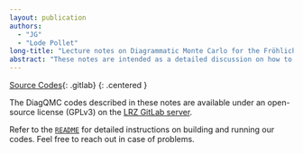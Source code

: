 ```yaml
---
layout: publication
authors:
  - "JG"
  - "Lode Pollet"
long-title: "Lecture notes on Diagrammatic Monte Carlo for the Fröhlich polaron"
abstract: "These notes are intended as a detailed discussion on how to implement the diagrammatic Monte Carlo method for a physical system which is technically simple and where it works extremely well, namely the Fröhlich polaron problem. Sampling schemes for the Green function as well as the self-energy in the bare and skeleton (bold) expansion are disclosed in full detail. We discuss the Monte Carlo updates, possible implementations in terms of common data structures, as well as techniques on how to perform the Fourier transforms for functions with discontinuities. Control over the variety of parameters, especially in the bold scheme, is demonstrated. Sample codes are made available online along with extensive documentation. Towards the end, we discuss various extensions of the method and their applications. After working through these notes, the reader will be well equipped to explore the richness of the diagrammatic Monte Carlo method for quantum many-body systems."
---
```


[Source Codes][1]{: .gitlab}
{: .centered }

The DiagQMC codes described in these notes are available under an open-source
license (GPLv3) on the [LRZ GitLab server][1].

Refer to the [`README`][2] for detailed instructions on building and running our
codes. Feel free to reach out in case of problems.

[1]: https://gitlab.lrz.de/Lode.Pollet/LecturesDiagrammaticMonteCarlo
[2]: https://gitlab.lrz.de/Lode.Pollet/LecturesDiagrammaticMonteCarlo/blob/master/README.md
